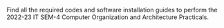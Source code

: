 Find all the required codes and software installation guides to perform the 2022-23 IT SEM-4 Computer Organization and Architecture Practicals.
